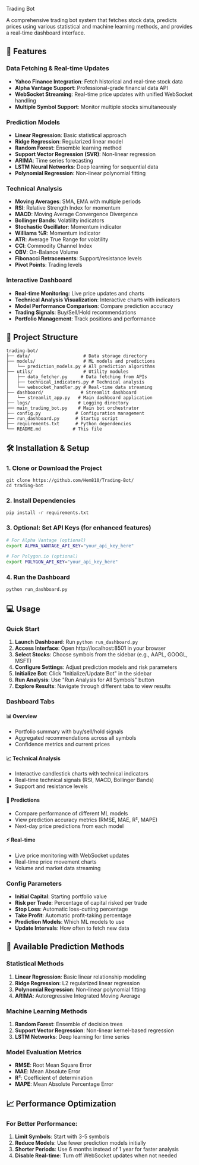Trading Bot

A comprehensive trading bot system that fetches stock data, predicts prices using various statistical and machine learning methods, and provides a real-time dashboard interface.

## 🚀 Features

### Data Fetching & Real-time Updates
- **Yahoo Finance Integration**: Fetch historical and real-time stock data
- **Alpha Vantage Support**: Professional-grade financial data API
- **WebSocket Streaming**: Real-time price updates with unified WebSocket handling
- **Multiple Symbol Support**: Monitor multiple stocks simultaneously

### Prediction Models
- **Linear Regression**: Basic statistical approach
- **Ridge Regression**: Regularized linear model
- **Random Forest**: Ensemble learning method
- **Support Vector Regression (SVR)**: Non-linear regression
- **ARIMA**: Time series forecasting
- **LSTM Neural Networks**: Deep learning for sequential data
- **Polynomial Regression**: Non-linear polynomial fitting

### Technical Analysis
- **Moving Averages**: SMA, EMA with multiple periods
- **RSI**: Relative Strength Index for momentum
- **MACD**: Moving Average Convergence Divergence
- **Bollinger Bands**: Volatility indicators
- **Stochastic Oscillator**: Momentum indicator
- **Williams %R**: Momentum indicator
- **ATR**: Average True Range for volatility
- **CCI**: Commodity Channel Index
- **OBV**: On-Balance Volume
- **Fibonacci Retracements**: Support/resistance levels
- **Pivot Points**: Trading levels

### Interactive Dashboard
- **Real-time Monitoring**: Live price updates and charts
- **Technical Analysis Visualization**: Interactive charts with indicators
- **Model Performance Comparison**: Compare prediction accuracy
- **Trading Signals**: Buy/Sell/Hold recommendations
- **Portfolio Management**: Track positions and performance

## 📁 Project Structure

```
trading-bot/
├── data/                    # Data storage directory
├── models/                  # ML models and predictions
│   └── prediction_models.py # All prediction algorithms
├── utils/                   # Utility modules
│   ├── data_fetcher.py     # Data fetching from APIs
│   ├── technical_indicators.py # Technical analysis
│   └── websocket_handler.py # Real-time data streaming
├── dashboard/              # Streamlit dashboard
│   └── streamlit_app.py   # Main dashboard application
├── logs/                  # Logging directory
├── main_trading_bot.py    # Main bot orchestrator
├── config.py             # Configuration management
├── run_dashboard.py      # Startup script
├── requirements.txt      # Python dependencies
└── README.md            # This file
```

## 🛠️ Installation & Setup

### 1. Clone or Download the Project
```
git clone https://github.com/Hem810/Trading-Bot/
cd trading-bot
```

### 2. Install Dependencies
```
pip install -r requirements.txt
```

### 3. Optional: Set API Keys (for enhanced features)
```bash
# For Alpha Vantage (optional)
export ALPHA_VANTAGE_API_KEY="your_api_key_here"

# For Polygon.io (optional)
export POLYGON_API_KEY="your_api_key_here"
```

### 4. Run the Dashboard
```bash
python run_dashboard.py
```

## 💻 Usage

### Quick Start
1. **Launch Dashboard**: Run `python run_dashboard.py`
2. **Access Interface**: Open http://localhost:8501 in your browser
3. **Select Stocks**: Choose symbols from the sidebar (e.g., AAPL, GOOGL, MSFT)
4. **Configure Settings**: Adjust prediction models and risk parameters
5. **Initialize Bot**: Click "Initialize/Update Bot" in the sidebar
6. **Run Analysis**: Use "Run Analysis for All Symbols" button
7. **Explore Results**: Navigate through different tabs to view results

### Dashboard Tabs

#### 📊 Overview
- Portfolio summary with buy/sell/hold signals
- Aggregated recommendations across all symbols
- Confidence metrics and current prices

#### 📈 Technical Analysis
- Interactive candlestick charts with technical indicators
- Real-time technical signals (RSI, MACD, Bollinger Bands)
- Support and resistance levels

#### 🤖 Predictions
- Compare performance of different ML models
- View prediction accuracy metrics (RMSE, MAE, R², MAPE)
- Next-day price predictions from each model

#### ⚡ Real-time
- Live price monitoring with WebSocket updates
- Real-time price movement charts
- Volume and market data streaming


### Config Parameters
- **Initial Capital**: Starting portfolio value
- **Risk per Trade**: Percentage of capital risked per trade
- **Stop Loss**: Automatic loss-cutting percentage
- **Take Profit**: Automatic profit-taking percentage
- **Prediction Models**: Which ML models to use
- **Update Intervals**: How often to fetch new data

## 🔧 Available Prediction Methods

### Statistical Methods
1. **Linear Regression**: Basic linear relationship modeling
2. **Ridge Regression**: L2 regularized linear regression
3. **Polynomial Regression**: Non-linear polynomial fitting
4. **ARIMA**: Autoregressive Integrated Moving Average

### Machine Learning Methods
1. **Random Forest**: Ensemble of decision trees
2. **Support Vector Regression**: Non-linear kernel-based regression
3. **LSTM Networks**: Deep learning for time series

### Model Evaluation Metrics
- **RMSE**: Root Mean Square Error
- **MAE**: Mean Absolute Error
- **R²**: Coefficient of determination
- **MAPE**: Mean Absolute Percentage Error


## 📈 Performance Optimization

### For Better Performance:
1. **Limit Symbols**: Start with 3-5 symbols
2. **Reduce Models**: Use fewer prediction models initially
3. **Shorter Periods**: Use 6 months instead of 1 year for faster analysis
4. **Disable Real-time**: Turn off WebSocket updates when not needed

